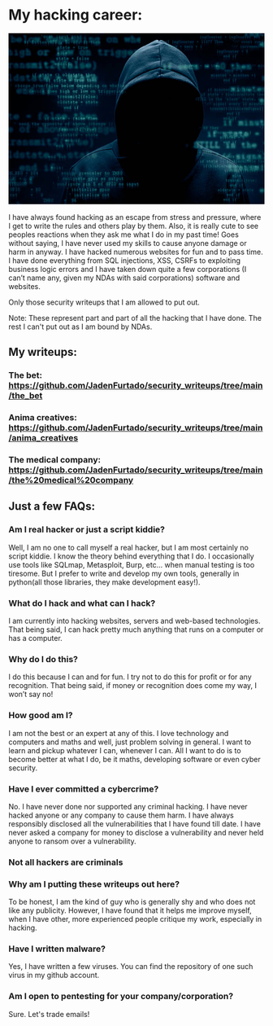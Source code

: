 # My hacking career:

![Alt text](https://github.com/JadenFurtado/JadenFurtado/blob/main/istockphoto-502860430-612x612.jpg?raw=true)

I have always found hacking as an escape from stress and pressure, where I get to write the rules and others play by them. Also, it is really cute to see peoples reactions when they ask me what I do in my past time! Goes without saying, I have never used my skills to cause anyone damage or harm in anyway. I have hacked numerous websites for fun and to pass time. I have done everything from SQL injections, XSS, CSRFs to exploiting business logic errors and I have taken down quite a few corporations (I can’t name any, given my NDAs with said corporations) software and websites.

Only those security writeups that I am allowed to put out.

Note: These represent part and part of all the hacking that I have done. The rest I can't put out as I am bound by NDAs.

## My writeups:

### The bet: https://github.com/JadenFurtado/security_writeups/tree/main/the_bet

### Anima creatives: https://github.com/JadenFurtado/security_writeups/tree/main/anima_creatives

### The medical company: https://github.com/JadenFurtado/security_writeups/tree/main/the%20medical%20company

## Just a few FAQs:

### Am I real hacker or just a script kiddie?

Well, I am no one to call myself a real hacker, but I am most certainly no script kiddie. I know the theory behind everything that I do. I occasionally use tools like SQLmap, Metasploit, Burp, etc… when manual testing is too tiresome. But I prefer to write and develop my own tools, generally in python(all those libraries, they make development easy!). 

### What do I hack and what can I hack?

I am currently into hacking websites, servers and web-based technologies. That being said, I can hack pretty much anything that runs on a computer or has a computer. 

### Why do I do this?

I do this because I can and for fun. I try not to do this for profit or for any recognition. That being said, if money or recognition does come my way, I won’t say no! 

### How good am I?

I am not the best or an expert at any of this. I love technology and computers and maths and well, just problem solving in general. I want to learn and pickup whatever I can, whenever I can. All I want to do is to become better at what I do, be it maths, developing software or even cyber security.  

### Have I ever committed a cybercrime?

No. I have never done nor supported any criminal hacking. I have never hacked anyone or any company to cause them harm. I have always responsibly disclosed all the vulnerabilities that I have found till date. I have never asked a company for money to disclose a vulnerability and never held anyone to ransom over a vulnerability. 
### Not all hackers are criminals 

### Why am I putting these writeups out here?

To be honest, I am the kind of guy who is generally shy and who does not like any publicity. However, I have found that it helps me improve myself, when I have other, more experienced people critique my work, especially in hacking.

### Have I written malware?

Yes, I have written a few viruses. You can find the repository of one such virus in my github account.

### Am I open to pentesting for your company/corporation?

Sure. Let's trade emails!
